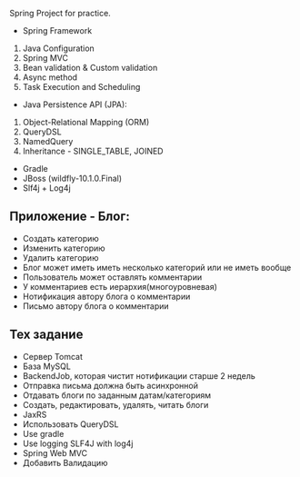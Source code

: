 Spring Project for practice.

* Spring Framework
1. Java Configuration
2. Spring MVC 
3. Bean validation & Custom validation
4. Async method
5. Task Execution and Scheduling
* Java Persistence API (JPA):
1. Object-Relational Mapping (ORM)
2. QueryDSL
3. NamedQuery
4. Inheritance - SINGLE_TABLE, JOINED
* Gradle
* JBoss (wildfly-10.1.0.Final)
* Slf4j + Log4j

Приложение - Блог:
------------------
- Создать категорию
- Изменить категорию
- Удалить категорию
- Блог может иметь иметь несколько категорий или не иметь вообще
- Пользователь может оставлять комментарии
- У комментариев есть иерархия(многоуровневая)
- Нотификация автору блога о комментарии
- Письмо автору блога о комментарии

Тех задание
------------------
- Сервер Tomcat
- База MySQL
- BackendJob, которая чистит нотификации старше 2 недель 
- Отправка письма должна быть асинхронной 
- Отдавать блоги по заданным датам/категориям
- Создать, редактировать, удалять, читать блоги
- JaxRS 
- Использовать QueryDSL
- Use gradle
- Use logging SLF4J with log4j
- Spring Web MVC
- Добавить Валидацию